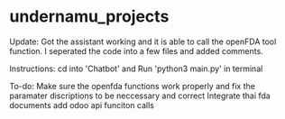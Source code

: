 # undernamu_projects
Update: Got the assistant working and it is able to call the openFDA tool function. I seperated the code into a few files and added comments.

Instructions: cd into 'Chatbot' and Run 'python3 main.py' in terminal

To-do:
	Make sure the openfda functions work properly and fix the paramater discriptions to be neccessary and correct
 	Integrate thai fda documents 
  	add odoo api funciton calls
